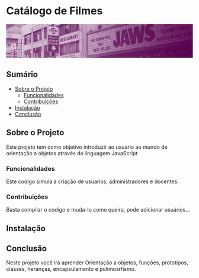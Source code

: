 # Catálogo de Filmes

![Descrição da Imagem](public/imagens/banner-favoritos.png)

## Sumário

- [Sobre o Projeto](#sobre-o-projeto)
  - [Funcionalidades](#funcionalidades)
  - [Contribuições](#contribuicoes)
- [Instalação](#instalacao)
- [Conclusão](#conclusão)

## Sobre o Projeto

Este projeto tem como objetivo introduzir ao usuario ao mundo de orientação a objetos através da linguagem JavaScript

### Funcionalidades

Este codigo simula a criação de usuarios, administradores e docentes.

### Contribuições

Basta compilar o codigo e muda-lo como queira, pode adicionar usuários...

## Instalação


## Conclusão

Neste projeto você irá aprender Orientação a objetos, funções, prototipos, classes, heranças, encapsulamento e polimosrfismo.
